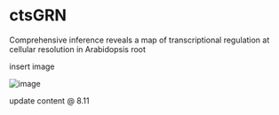 # ctsGRN

Comprehensive inference reveals a map of transcriptional regulation at cellular resolution in Arabidopsis root

insert image

![image](https://img2024.cnblogs.com/blog/1289898/202412/1289898-20241231190359612-1563399263.png)

update content @ 8.11

